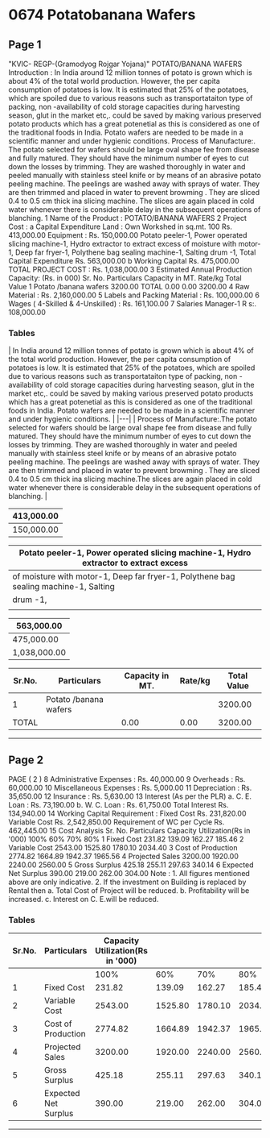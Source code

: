 # 0674 Potatobanana Wafers

## Page 1

"KVIC- REGP-(Gramodyog Rojgar Yojana)" POTATO/BANANA WAFERS Introduction : In India around 12 million tonnes of potato is grown which is about 4% of the total world production. However, the per capita consumption of potatoes is low. It is estimated that 25% of the potatoes, which are spoiled due to various reasons such as transportataiton type of packing, non -availability of cold storage capacities during harvesting season, glut in the market etc,. could be saved by making various preserved potato products which has a great potenetial as this is considered as one of the traditional foods in India. Potato wafers are needed to be made in a scientific manner and under hygienic conditions. Process of Manufacture:. The potato selected for wafers should be large oval shape fee from disease and fully matured. They should have the minimum number of eyes to cut down the losses by trimming. They are washed thoroughly in water and peeled manually with stainless steel knife or by means of an abrasive potato peeling machine. The peelings are washed away with sprays of water. They are then trimmed and placed in water to prevent browming . They are sliced 0.4 to 0.5 cm thick ina slicing machine. The slices are again placed in cold water whenever there is considerable delay in the subsequent operations of blanching. 1 Name of the Product : POTATO/BANANA WAFERS 2 Project Cost : a Capital Expenditure Land : Own Workshed in sq.mt. 100 Rs. 413,000.00 Equipment : Rs. 150,000.00 Potato peeler-1, Power operated slicing machine-1, Hydro extractor to extract excess of moisture with motor-1, Deep far fryer-1, Polythene bag sealing machine-1, Salting drum -1, Total Capital Expenditure Rs. 563,000.00 b Working Capital Rs. 475,000.00 TOTAL PROJECT COST : Rs. 1,038,000.00 3 Estimated Annual Production Capacity: (Rs. in 000) Sr. No. Particulars Capacity in MT. Rate/kg Total Value 1 Potato /banana wafers 3200.00 TOTAL 0.00 0.00 3200.00 4 Raw Material : Rs. 2,160,000.00 5 Labels and Packing Material : Rs. 100,000.00 6 Wages ( 4-Skilled & 4-Unskilled) : Rs. 161,100.00 7 Salaries Manager-1 R s:. 108,000.00

### Tables

| In India around 12 million tonnes of potato is grown which is about 4% of the total world production.
However, the per capita consumption of potatoes is low. It is estimated that 25% of the potatoes, which
are spoiled due to various reasons such as transportataiton type of packing, non -availability of cold
storage capacities during harvesting season, glut in the market etc,. could be saved by making various
preserved potato products which has a great potenetial as this is considered as one of the traditional
foods in India. Potato wafers are needed to be made in a scientific manner and under hygienic conditions. |
|---|
| Process of Manufacture:.The potato selected for wafers should be large oval shape fee from disease
and fully matured. They should have the minimum number of eyes to cut down the losses by trimming.
They are washed thoroughly in water and peeled manually with stainless steel knife or by means of an
abrasive potato peeling machine. The peelings are washed away with sprays of water. They are then
trimmed and placed in water to prevent browming . They are sliced 0.4 to 0.5 cm thick ina slicing
machine.The slices are again placed in cold water whenever there is considerable delay in the
subsequent operations of blanching. |

| 413,000.00 |
|---|
| 150,000.00 |

| Potato peeler-1, Power operated slicing machine-1, Hydro extractor to extract excess |
|---|
| of moisture with motor-1, Deep far fryer-1, Polythene bag sealing machine-1, Salting |
| drum -1, |
|  |

| 563,000.00 |
|---|
| 475,000.00 |
| 1,038,000.00 |

| Sr.No. | Particulars | Capacity in MT. | Rate/kg | Total Value |
|---|---|---|---|---|
| 1 | Potato /banana wafers |  |  | 3200.00 |
| TOTAL |  | 0.00 | 0.00 | 3200.00 |

---

## Page 2

PAGE ( 2 ) 8 Administrative Expenses : Rs. 40,000.00 9 Overheads : Rs. 60,000.00 10 Miscellaneous Expenses : Rs. 5,000.00 11 Depreciation : Rs. 35,650.00 12 Insurance : Rs. 5,630.00 13 Interest (As per the PLR) a. C. E. Loan : Rs. 73,190.00 b. W. C. Loan : Rs. 61,750.00 Total Interest Rs. 134,940.00 14 Working Capital Requirement : Fixed Cost Rs. 231,820.00 Variable Cost Rs. 2,542,850.00 Requirement of WC per Cycle Rs. 462,445.00 15 Cost Analysis Sr. No. Particulars Capacity Utilization(Rs in '000) 100% 60% 70% 80% 1 Fixed Cost 231.82 139.09 162.27 185.46 2 Variable Cost 2543.00 1525.80 1780.10 2034.40 3 Cost of Production 2774.82 1664.89 1942.37 1965.56 4 Projected Sales 3200.00 1920.00 2240.00 2560.00 5 Gross Surplus 425.18 255.11 297.63 340.14 6 Expected Net Surplus 390.00 219.00 262.00 304.00 Note : 1. All figures mentioned above are only indicative. 2. If the investment on Building is replaced by Rental then a. Total Cost of Project will be reduced. b. Profitability will be increased. c. Interest on C. E.will be reduced.

### Tables

| Sr.No. | Particulars | Capacity Utilization(Rs in '000) |  |  |  |
|---|---|---|---|---|---|
|  |  | 100% | 60% | 70% | 80% |
| 1 | Fixed Cost | 231.82 | 139.09 | 162.27 | 185.46 |
| 2 | Variable Cost | 2543.00 | 1525.80 | 1780.10 | 2034.40 |
| 3 | Cost of Production | 2774.82 | 1664.89 | 1942.37 | 1965.56 |
| 4 | Projected Sales | 3200.00 | 1920.00 | 2240.00 | 2560.00 |
| 5 | Gross Surplus | 425.18 | 255.11 | 297.63 | 340.14 |
| 6 | Expected Net Surplus | 390.00 | 219.00 | 262.00 | 304.00 |

---
